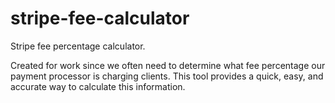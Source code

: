 # stripe-fee-calculator

Stripe fee percentage calculator.

Created for work since we often need to determine what fee percentage
our payment processor is charging clients. This tool provides a
quick, easy, and accurate way to calculate this information.
